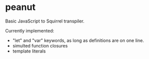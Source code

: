 # peanut
Basic JavaScript to Squirrel transpiler.

Currently implemented:
  - "let" and "var" keywords, as long as definitions are on one line.
  - simulted function closures
  - template literals
